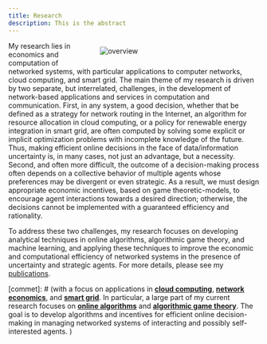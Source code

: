 ```yaml
---
title: Research
description: This is the abstract
---
```


<a id="research_overview"></a>


<img src="/img/overview.png" style="max-width:30%; min-width:300px; float: right; margin:10px 20px" alt="overview"/>

My research lies in economics and computation of networked systems, with particular applications to computer networks, cloud computing, and smart grid.  The main theme of my research is driven by two separate, but interrelated, challenges, in the development of network-based applications and services in computation and communication.  First, in any system, a good decision, whether that be defined as a strategy for network routing in the Internet, an algorithm for resource allocation in cloud computing, or a policy for renewable energy integration in smart grid, are often computed by solving some explicit or implicit optimization problems with incomplete knowledge of the future. Thus,  making efficient online decisions in the face of data/information uncertainty is, in many cases, not just an advantage, but a necessity. Second, and often more difficult, the outcome of a decision-making process often depends on a collective behavior of multiple agents whose preferences may  be divergent or even strategic. As a result, we must design appropriate economic incentives, based on game theoretic-models, to encourage agent interactions towards a desired direction; otherwise, the  decisions cannot be implemented with a guaranteed efficiency and rationality. 


To address these two challenges, my research focuses on developing analytical techniques in online algorithms, algorithmic game theory, and machine learning, and applying these techniques to improve the economic and computational efficiency of networked systems in the presence of uncertainty and strategic agents. For more details, please see my [publications](/publications). 



[commet]: # (with a focus on applications in [**cloud computing**](/research/#cloud_computing), [**network economics**](/research/#networking), and [**smart grid**](/research/#smart_grid). In particular, a large part of my current research focuses on [**online algorithms**](/research/#online_algorithms) and [**algorithmic game theory**](/research/#mechanism_design). The goal is to develop algorithms and incentives for efficient online decision-making in managing networked systems of interacting and possibly self-interested agents. ) 


[comment]: # (I believe that solutions to alleviate or resolve these research challenges provide insights into how to tackle many societal challenges such as computing efficiency, cyber security, energy sustainability, traffic congestion, and climate change, etc. e.g., random job arrivals in cloud computing or volatile renewable energy generation in energy systems. The design of economic incentives, termed as mechanism design, sits at the intersection of artificial intelligence and economics, and has led to transformative applications in various domains such as online advertising and on-demand service platforms. My research)

[comment]: # (For examples, how incentives influence the behavior of self-interested agents, and thus the peformance of online decisions? how online decisions influence the outcome of incentives if there exist zero knowledge of future information? )
